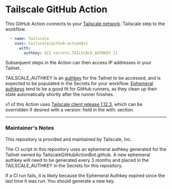# Tailscale GitHub Action

This GitHub Action connects to your [Tailscale network](https://tailscale.com). 
Tailscale step to the workflow.

```yaml
  - name: Tailscale
    uses: tailscale/github-action@v1
      with:
        authkey: ${{ secrets.TAILSCALE_AUTHKEY }}
```

Subsequent steps in the Action can then access IP addresses in your Tailnet.

TAILSCALE\_AUTHKEY is an [authkey](https://tailscale.com/kb/1085/auth-keys/) 
for the Tailnet to be accessed, and is expected to be populated in the Secrets for
your workflow. [Ephemeral authkeys](https://tailscale.com/kb/1111/ephemeral-nodes/) tend
to be a good fit for GitHub runners, as they clean up their state automatically shortly
after the runner finishes.

v1 of this Action uses [Tailscale client release 1.12.3](https://github.com/tailscale/tailscale/releases/tag/v1.12.3),
which can be overridden if desired with a version: field in the with: section.

----

### Maintainer's Notes
This repository is provided and maintained by Tailscale, Inc.

The CI script in this repository uses an ephemeral authkey generated for the
Tailnet owned by TailscaleGitHubActionBot.github. A new ephemeral authkey will
need to be generated every 3 months and placed in the TAILSCALE\_AUTHKEY in
the Secrets for this repository.

If a CI run fails, it is likely because the Ephemeral Authkey expired since
the last time it was run. You should generate a new key.
